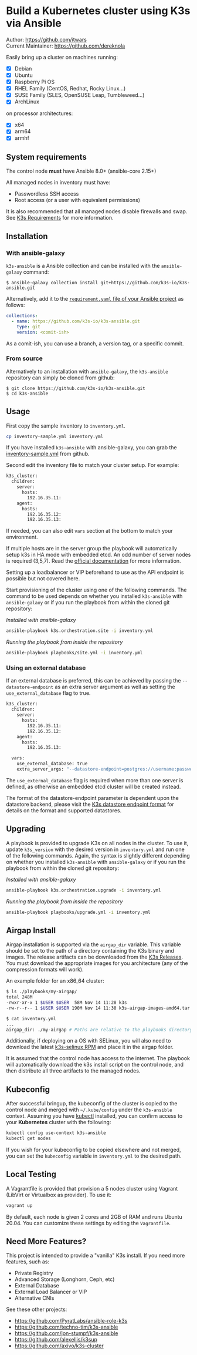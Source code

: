 # Build a Kubernetes cluster using K3s via Ansible

Author: <https://github.com/itwars>  
Current Maintainer: <https://github.com/dereknola>

Easily bring up a cluster on machines running:

- [X] Debian
- [X] Ubuntu
- [X] Raspberry Pi OS
- [X] RHEL Family (CentOS, Redhat, Rocky Linux...)
- [X] SUSE Family (SLES, OpenSUSE Leap, Tumbleweed...)
- [X] ArchLinux

on processor architectures:

- [X] x64
- [X] arm64
- [X] armhf

## System requirements

The control node **must** have Ansible 8.0+ (ansible-core 2.15+)

All managed nodes in inventory must have:
- Passwordless SSH access
- Root access (or a user with equivalent permissions) 

It is also recommended that all managed nodes disable firewalls and swap. See [K3s Requirements](https://docs.k3s.io/installation/requirements) for more information.

## Installation

### With ansible-galaxy

`k3s-ansible` is a Ansible collection and can be installed with the `ansible-galaxy` command:

```console
$ ansible-galaxy collection install git+https://github.com/k3s-io/k3s-ansible.git
```

Alternatively, add it to the [`requirement.yaml` file of your Ansible project](https://docs.ansible.com/ansible/latest/collections_guide/collections_installing.html#install-multiple-collections-with-a-requirements-file) as follows:

```yaml
collections:
  - name: https://github.com/k3s-io/k3s-ansible.git
    type: git
    version: <comit-ish>
```

As a comit-ish, you can use a branch, a version tag, or a specific commit.

### From source

Alternatively to an installation with `ansible-galaxy`, the `k3s-ansible` repository can simply be cloned from github:

```console
$ git clone https://github.com/k3s-io/k3s-ansible.git
$ cd k3s-ansible
```

## Usage

First copy the sample inventory to `inventory.yml`.

```bash
cp inventory-sample.yml inventory.yml
```

If you have installed `k3s-ansible` with ansible-galaxy, you can grab the [inventory-sample.yml](./inventory-sample.yml) from github.

Second edit the inventory file to match your cluster setup. For example:
```bash
k3s_cluster:
  children:
    server:
      hosts:
        192.16.35.11:
    agent:
      hosts:
        192.16.35.12:
        192.16.35.13:
```

If needed, you can also edit `vars` section at the bottom to match your environment.

If multiple hosts are in the server group the playbook will automatically setup k3s in HA mode with embedded etcd.
An odd number of server nodes is required (3,5,7). Read the [official documentation](https://docs.k3s.io/datastore/ha-embedded) for more information.

Setting up a loadbalancer or VIP beforehand to use as the API endpoint is possible but not covered here.


Start provisioning of the cluster using one of the following commands. The command to be used depends on whether you installed `k3s-ansible` with `ansible-galaxy` or if you run the playbook from within the cloned git repository:

*Installed with ansible-galaxy*

```bash
ansible-playbook k3s.orchestration.site -i inventory.yml
```

*Running the playbook from inside the repository*

```bash
ansible-playbook playbooks/site.yml -i inventory.yml
```

### Using an external database

If an external database is preferred, this can be achieved by passing the `--datastore-endpoint` as an extra server argument as well as setting the `use_external_database` flag to true.

```bash
k3s_cluster:
  children:
    server:
      hosts:
        192.16.35.11:
        192.16.35.12:
    agent:
      hosts:
        192.16.35.13:

  vars:
    use_external_database: true
    extra_server_args: "--datastore-endpoint=postgres://username:password@hostname:port/database-name"
```

The `use_external_database` flag is required when more than one server is defined, as otherwise an embedded etcd cluster will be created instead.

The format of the datastore-endpoint parameter is dependent upon the datastore backend, please visit the [K3s datastore endpoint format](https://docs.k3s.io/datastore#datastore-endpoint-format-and-functionality) for details on the format and supported datastores.

## Upgrading

A playbook is provided to upgrade K3s on all nodes in the cluster. To use it, update `k3s_version` with the desired version in `inventory.yml` and run one of the following commands. Again, the syntax is slightly different depending on whether you installed `k3s-ansible` with `ansible-galaxy` or if you run the playbook from within the cloned git repository:


*Installed with ansible-galaxy*

```bash
ansible-playbook k3s.orchestration.upgrade -i inventory.yml
```

*Running the playbook from inside the repository*

```bash
ansible-playbook playbooks/upgrade.yml -i inventory.yml
```

## Airgap Install

Airgap installation is supported via the `airgap_dir` variable. This variable should be set to the path of a directory containing the K3s binary and images. The release artifacts can be downloaded from the [K3s Releases](https://github.com/k3s-io/k3s/releases). You must download the appropriate images for you architecture (any of the compression formats will work).

An example folder for an x86_64 cluster:
```bash
$ ls ./playbooks/my-airgap/
total 248M
-rwxr-xr-x 1 $USER $USER  58M Nov 14 11:28 k3s
-rw-r--r-- 1 $USER $USER 190M Nov 14 11:30 k3s-airgap-images-amd64.tar.gz

$ cat inventory.yml
...
airgap_dir: ./my-airgap # Paths are relative to the playbooks directory
```

Additionally, if deploying on a OS with SELinux, you will also need to download the latest [k3s-selinux RPM](https://github.com/k3s-io/k3s-selinux/releases/latest) and place it in the airgap folder.


It is assumed that the control node has access to the internet. The playbook will automatically download the k3s install script on the control node, and then distribute all three artifacts to the managed nodes. 

## Kubeconfig

After successful bringup, the kubeconfig of the cluster is copied to the control node  and merged with `~/.kube/config` under the `k3s-ansible` context.
Assuming you have [kubectl](https://kubernetes.io/docs/tasks/tools/#kubectl) installed, you can confirm access to your **Kubernetes** cluster with the following:

```bash
kubectl config use-context k3s-ansible
kubectl get nodes
```

If you wish for your kubeconfig to be copied elsewhere and not merged, you can set the `kubeconfig` variable in `inventory.yml` to the desired path.

## Local Testing

A Vagrantfile is provided that provision a 5 nodes cluster using Vagrant (LibVirt or Virtualbox as provider). To use it:

```bash
vagrant up
```

By default, each node is given 2 cores and 2GB of RAM and runs Ubuntu 20.04. You can customize these settings by editing the `Vagrantfile`.

## Need More Features?

This project is intended to provide a "vanilla" K3s install. If you need more features, such as:
- Private Registry
- Advanced Storage (Longhorn, Ceph, etc)
- External Database
- External Load Balancer or VIP
- Alternative CNIs

See these other projects:
- https://github.com/PyratLabs/ansible-role-k3s
- https://github.com/techno-tim/k3s-ansible
- https://github.com/jon-stumpf/k3s-ansible
- https://github.com/alexellis/k3sup
- https://github.com/axivo/k3s-cluster

